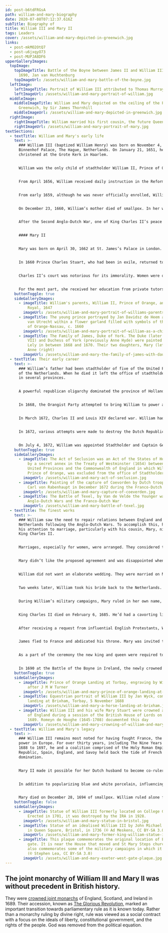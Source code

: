 ```yaml
---
id: post-b6tdFRGsA
path: william-and-mary-biography
date: 2020-07-08T07:12:37.616Z
subTitle: Biography of
title: William III and Mary II
tags: Leaders
cover: /assets/william-and-mary-depicted-in-greenwich.jpg
links:
  - post-mkMO2OtQ7
  - post-u6jxqyO73
  - post-MUPJA8DF6
upperGalleryImages:
  topImage:
    topImageTitle: Battle of the Boyne between James II and William III, 12 July
      1690, Jan van Huchtenburg
    topImageUrl: /assets/william-and-mary-battle-of-the-boyne.jpg
  leftImage:
    leftImageTitle: Portrait of William III attributed to Thomas Murray, c. 1690
    leftImageUrl: /assets/william-and-mary-portrait-of-william.jpg
  middleImage:
    middleImageTitle: William and Mary depicted on the ceiling of the Painted Hall,
      Greenwich, by Sir James Thornhill
    middleImageUrl: /assets/william-and-mary-depicted-in-greenwich.jpg
  rightImage:
    rightImageTitle: William married his first cousin, the future Queen Mary II, in 1677.
    rightImageUrl: /assets/william-and-mary-portrait-of-mary.jpg
textSections:
  - textTitle: William and Mary's early life
    text: >-
      ### William III (baptized William Henry) was born on November 4, 1650 in
      Binnenhof Palace, The Hague, Netherlands. On January 21, 1651, he was
      christened at the Grote Kerk in Haarlem.


      William was the only child of stadtholder William II, Prince of Orange, and Mary, Princess Royal. Eight days before he was born, his father died of smallpox. William became the sovereign [Prince of Orange](https://en.wikipedia.org/wiki/Prince_of_Orange) from the moment of birth.


      From April 1656, William received daily instruction in the Reformed religion from the Calvinist preacher, Cornelius Trigland.


      From early 1659, although he was never officially enrolled, William spent seven years at the [University of Leiden](https://en.wikipedia.org/wiki/Leiden_University) for a formal education under the guidance of ethics professor Hendrik Bornius. Grand Pensionary Johan de Witt and his uncle Cornelis de Graeff pushed the States of Holland to take charge of William’s education. The States acted on September 25, 1660.


      On December 23, 1660, William’s mother died of smallpox. In her will she requested that her brother, King Charles II of England, look after William. On September 30, 1661, the States of Holland relinquished control.


      After the Second Anglo-Dutch War, one of King Charles II’s peace stipulations was the improvement of William’s condition. In 1666, as a countermeasure, William was made a ward of the state. DeWitt, the leading politician, took charge of William’s education and instructed him weekly in state matters.


      #### Mary II


      Mary was born on April 30, 1662 at St. James’s Palace in London. She was the eldest daughter of the Duke of York (future King James II) and his first wife, Anne Hyde. Mary was baptized into the Anglican faith in the Chapel Royal at St. James and was named after her ancestor, Mary, Queen of Scots.


      In 1660 Prince Charles Stuart, who had been in exile, returned to London and was crowned King Charles II. He was Mary’s uncle. His return was referred to as the Restoration.


      Charles II’s court was notorious for its immorality. Women were often regarded as ornaments or playthings. Mary learned nothing of history, geography, or law. Her knowledge of English spelling and grammar was rudimentary.


      For the most part, she received her education from private tutors and was largely restricted to music, dance, French, and a good grounding in the Protestant religion. She could both speak and write French competently. Also, she took drawing lessons from Richard Gibson, a professional painter of miniatures.
    buttonToggle: true
    sideGalleryImages:
      - imageTitle: William's parents, William II, Prince of Orange, and Mary, Princess
          Royal, 1647
        imageUrl: /assets/william-and-mary-portrait-of-williams-parents.jpg
      - imageTitle: The young prince portrayed by Jan Davidsz de Heem and Jan Vermeer
          van Utrecht within a flower garland filled with symbols of the House
          of Orange-Nassau, c. 1660
        imageUrl: /assets/william-and-mary-portrait-of-william-as-a-child.jpg
      - imageTitle: The Family of James, Duke of York. The Duke (later King James II and
          VII) and Duchess of York (previously Anne Hyde) were painted by Peter
          Lely in between 1668 and 1670. Their two daughters, Mary (left) and
          Anne (right)
        imageUrl: /assets/william-and-mary-the-family-of-james-with-daughter-mary.jpg
  - textTitle: Their early career
    text: >-
      ### William’s father had been stadtholder of five of the United Provinces
      of the Netherlands. When he died it left the office of stadtholder vacant
      in several provinces.


      A powerful republican oligarchy dominated the province of Holland and the city of Amsterdam and wanted to exclude the house of Orange from power.


      In 1668, the Orangist Party attempted to bring William to power and proclaim him Stadtholder and Captain General. [The Act of Seclusion](https://en.wikipedia.org/wiki/Act_of_Seclusion) in 1654, prompted by Oliver Cromwell, which barred the Prince of Orange and his descendants from office in the state, had been rescinded with the return of Charles II, but there was still opposition. Ironically, de Witt was among those who thought the two positions gave William too much power.


      In March 1672, Charles II and Louis XIV declared war. William had been given limited authority. The Dutch navy kept the English in check, but the army had been neglected. William and his few troops were left to defend the waterline. They flooded the low-lying areas which was deep enough to make an advance on foot precarious and shallow enough to rule out effective use of boats.


      In 1672, various attempts were made to destroy the Dutch Republic. The [Franco-Dutch War](https://en.wikipedia.org/wiki/Franco-Dutch_War) and the [Third Anglo-Dutch War](https://en.wikipedia.org/wiki/Third_Anglo-Dutch_War) were all efforts made by France, England, Munster, and Cologne. It was called The Disaster Year.


      On July 4, 1672, William was appointed Stadtholder and Captain General of the Dutch forces to resist French invasion of the Netherlands.
    buttonToggle: true
    sideGalleryImages:
      - imageTitle: The Act of Seclusion was an Act of the States of Holland, required
          by a secret annex in the Treaty of Westminster (1654) between the
          United Provinces and the Commonwealth of England in which William III,
          Prince of Orange, was excluded from the office of Stadtholder.
        imageUrl: /assets/william-and-mary-act-of-seclusion.jpg
      - imageTitle: Painting of the capture of Coevorden by Dutch troops commanded by
          Carl von Rabenhaupt in December 1672 during the Franco-Dutch War
        imageUrl: /assets/william-and-mary-capture-of-coeverden.jpg
      - imageTitle: The Battle of Texel, by Van de Velde the Younger was part of the
          Anglo-Dutch Wars and the Franco-Dutch War
        imageUrl: /assets/william-and-mary-battle-of-texel.jpg
  - textTitle: The finest works
    text: >-
      ### William saw the need to repair relations between England and the
      Netherlands following the Anglo-Dutch Wars. To accomplish this, he turned
      his attention to marriage, particularly with his cousin, Mary, niece of
      King Charles II.


      Marriages, especially for women, were arranged. They considered themselves fortunate if their intended spouse was wealthy, smart, and physically attractive. It was a ‘crapshoot,’ in some cases, and a woman had to be grateful if her intended spouse had one out of the three desired attributes.


      Mary didn’t like the proposed agreement and was disappointed when she met William. The office of Stadtholder was impressive, but he wasn’t wealthy and he wasn’t physically attractive. He was twenty-seven, twelve years her senior, and a plain man; hooked nose, fragile physique, asthmatic cough. Although, she was an impressionable fifteen-year-old, she was a striking brunette, slender, graceful, and ‘tall.’ She was four inches taller than William.


      William did not want an elaborate wedding. They were married on November 4, 1677. It was a small, private affair, held in Mary’s bedchamber at [St. James’s Palace](https://en.wikipedia.org/wiki/St_James's_Palace) with only the closest relatives present. Mary cried throughout the ceremony while William maintained a somber expression. Henry Compton, the Bishop of London, officiated.


      Two weeks later, William took his bride back to the Netherlands. Although William viewed the wedding as a symbolic union of the English and Dutch and hoped it would provide resistance to French ambitions, [King Louis XIV](https://en.wikipedia.org/wiki/Louis_XIV_of_France) was still a threat. He knew he had to actively work toward building a coalition of European states alarmed by Louis’s aspirations.


      During William’s military campaigns, Mary ruled in her own name, proving herself to be a powerful, firm, and effective ruler.


      King Charles II died on February 6, 1685. He’d had a cavorting lifestyle and frequently feuded with Parliament. His brother James ascended to the throne and ruled from 1685-1688. His ruling style was just as contentious as his brother’s and he openly flaunted his Catholicism.


      After receiving a request from influential English Protestants, William landed at Torbay on November 5, 1688. He had 463 ships unopposed by the Royal Navy. His army of 14,000 troops gathered local support and increased to over 20,000. His advance on London became known as [the Glorious Revolution](https://en.wikipedia.org/wiki/Glorious_Revolution).


      James fled to France and abdicated his throne. Mary was invited to take the throne, but she didn’t want to rule alone. She felt her husband should be crowned. A compromise was reached and on April 11, 1689, in Westminster Abbey, William and Mary were crowned King William III and Queen Mary II by Henry Compton, Bishop of London.


      As a part of the ceremony the new king and queen were required to adhere to the Coronation Oath Act, passed by Parliament in 1689 as well as The Bill of Rights, a landmark Act in the constitutional law of England. In general, both pieces of legislation laid down the limits on the powers of the monarch, set out the rights of Parliament, and clarified who would be next to inherit the Crown.


      In 1690 at the Battle of the Boyne in Ireland, the newly crowned King William III defeated the Catholic army, including troops from France and Ireland, led by the deposed James II who sought to regain the Crown.
    buttonToggle: true
    sideGalleryImages:
      - imageTitle: Prince of Orange Landing at Torbay, engraving by William Miller
          after J M W Turner
        imageUrl: /assets/william-and-mary-prince-of-orange-landing-at-brixham.jpg
      - imageTitle: Equestrian portrait of William III by Jan Wyck, commemorating the
          landing at Brixham, Torbay, 5 November 1688
        imageUrl: /assets/william-and-mary-a-horse-landing-at-brixham.jpg
      - imageTitle: William III and his wife Mary Stuart were crowned as King and Queen
          of England during a session of the British House of Lords on 11 April
          1689. Romeyn de Hooghe (1645-1708) documented this day
        imageUrl: /assets/william-and-mary-crowning-of-william-and-mary.jpg
  - textTitle: William and Mary's legacy
    text: >-
      ### William III remains most noted for having fought France, the dominant
      power in Europe. For over thirty years, including The Nine Years War from
      1688 to 1697, he and a coalition comprised of the Holy Roman Empire, Dutch
      Republic, Spain, England, and Savoy held back the tide of French
      domination.


      Mary II made it possible for her Dutch husband to become co-ruler of England after he overthrew James’s government. She rejected proposals that she become sole ruler to the exclusion of her husband.


      In addition to popularizing blue and white porcelain, influencing landscape gardening, a charter was signed on February 8, 1693 for a college in the Virginia Colony in America which, today, is [The College of William and Mary](https://en.wikipedia.org/wiki/College_of_William_%26_Mary) in Williamsburg, Virginia.


      Mary died on December 28, 1694 of smallpox. William ruled alone for eight years until his death on March 8, 1702. He died of pneumonia. He and Mary are buried in Westminster Abbey.
    buttonToggle: false
    sideGalleryImages:
      - imageTitle: Statue of William III formerly located on College Green, Dublin.
          Erected in 1701, it was destroyed by the IRA in 1928.
        imageUrl: /assets/william-and-mary-statue-in-bristol.jpg
      - imageTitle: Statue of an idealised William III by John Michael Rysbrack erected
          in Queen Square, Bristol, in 1736 (© Ad Meskens, CC BY-SA 3.0)
        imageUrl: /assets/william-and-mary-former-king-william-statue-in-dublin.jpg
      - imageTitle: This plaque commemorates the original location of Exeter citys west
          gate. It is near the House that moved and St Mary Steps church. It
          also commemorates some of the military campaigns in which it featured.
          (© Stephen Lea, CC BY-SA 3.0)
        imageUrl: /assets/william-and-mary-exeter-west-gate-plaque.jpg
---
```

## The joint monarchy of William III and Mary II was without precedent in British history.

They were [crowned joint monarchs](https://greatestbritons.com/william-and-mary-biography.html#4) of England, Scotland, and Ireland in 1689. Their accession, known as [The Glorious Revolution](https://greatestbritons.com/william-and-mary-biography.html#3), marked an important transition towards parliamentary rule as it is known today. Rather than a monarchy ruling by divine right, rule was viewed as a social contract with a focus on the ideals of liberty, constitutional government, and the rights of the people. God was removed from the political equation.